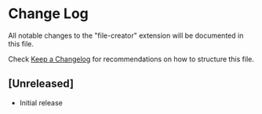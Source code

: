 # Change Log
All notable changes to the "file-creator" extension will be documented in this file.

Check [Keep a Changelog](http://keepachangelog.com/) for recommendations on how to structure this file.

## [Unreleased]
- Initial release